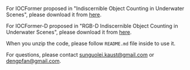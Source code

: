 For IOCFormer proposed in "Indiscernible Object Counting in Underwater Scenes", please download it from [here](https://drive.google.com/file/d/1dYNF69iRTYK1lb03lH0PCHbsfXX7EqLh/view?usp=sharing).

For IOCFormer-D proposed in "RGB-D Indiscernible Object Counting in Underwater Scenes", please download it from [here](https://drive.google.com/file/d/1PUt9hPg7YN3fEEegac1EYjNNPD65QPGL/view?usp=sharing).

When you unzip the code, please follow ```README.md``` file inside to use it.

For questions, please contact sunguolei.kaust@gmail.com or dengpfan@gmail.com.
